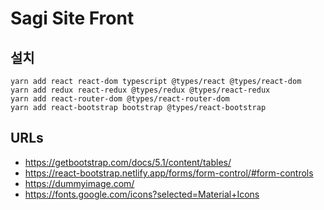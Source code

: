 
# Sagi Site Front

## 설치
```
yarn add react react-dom typescript @types/react @types/react-dom
yarn add redux react-redux @types/redux @types/react-redux
yarn add react-router-dom @types/react-router-dom
yarn add react-bootstrap bootstrap @types/react-bootstrap 
```

## URLs
* https://getbootstrap.com/docs/5.1/content/tables/
* https://react-bootstrap.netlify.app/forms/form-control/#form-controls
* https://dummyimage.com/
* https://fonts.google.com/icons?selected=Material+Icons